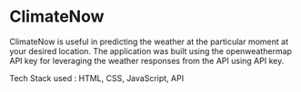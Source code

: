 # ClimateNow
ClimateNow is useful in predicting the weather at the particular moment at your desired location. The application was built using the openweathermap API key for leveraging the weather responses from the API using API key.


Tech Stack used : HTML, CSS, JavaScript, API
